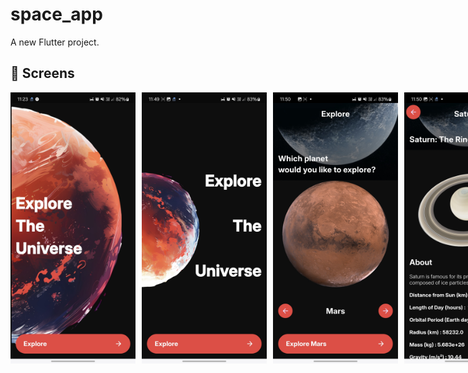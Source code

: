 # space_app

A new Flutter project.
## 📸 Screens

<div style="display: flex; gap: 10px;">
    <img src="screens/3_login.jpg" alt="Login Screen" width="200">
    <img src="screens/4_login.jpg" alt="Login Screen 2" width="200">
    <img src="screens/5_home.jpg" alt="Home Screen" width="200">
    <img src="screens/6_details.jpg" alt="Details Screen" width="200">
</div>

